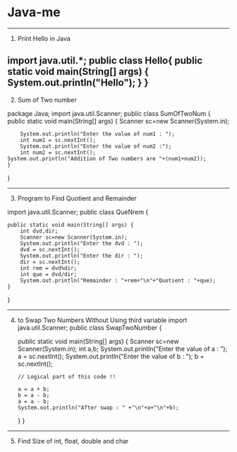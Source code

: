 # Java-me

------------------------------------------------------------------------------------
01. Print Hello in Java

import java.util.*;
    public class Hello{
    public static void main(String[] args) {
        System.out.println("Hello");
}
}
-----------------------------------------------------------------------------------

02. Sum of Two  number 

package Java;
import java.util.Scanner;
public class SumOfTwoNum {
	public static void main(String[] args) {
		Scanner sc=new Scanner(System.in);
		
		System.out.println("Enter the value of num1 : ");
		int num1 = sc.nextInt();
		System.out.println("Enter the value of num2 :");
        int num2 = sc.nextInt();
    System.out.println("Addition of Two numbers are "+(num1+num2));
	}
}

------------------------------------------------------------------------------------
03. Program to Find Quotient and Remainder

import java.util.Scanner;
public class QueNrem {

	public static void main(String[] args) {
		int dvd,dir;
		Scanner sc=new Scanner(System.in);
		System.out.println("Enter the dvd : ");
		dvd = sc.nextInt();
		System.out.println("Enter the dir : ");
		dir = sc.nextInt();
		int rem = dvd%dir;
		int que = dvd/dir;
		System.out.println("Remainder : "+rem+"\n"+"Quotient : "+que);
	}
}

-----------------------------------------------------------------------------------------

04. to Swap Two Numbers Without Using third variable
import java.util.Scanner;
public class SwapTwoNumber {

	public static void main(String[] args) {
		Scanner sc=new Scanner(System.in);
		int a,b;
		System.out.println("Enter the value of a : ");
		a = sc.nextInt();
		System.out.println("Enter the value of b : ");
	    b = sc.nextInt();
		
		// Logical part of this code !!
		
		a = a + b;
		b = a - b;
		a = a - b;
		System.out.println("After swap : " +"\n"+a+"\n"+b);

	}
}

--------------------------------------------------------------------------------------
05. Find Size of int, float, double and char
